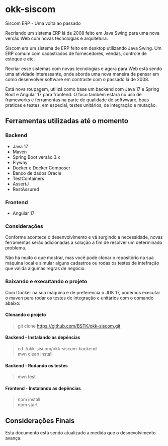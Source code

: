 # okk-siscom
Siscom ERP - Uma volta ao passado

Recriando um sistema ERP lá de 2008 feito em Java Swing para uma nova versão Web com novas tecnologias e arquitetura.

Siscom era um sistema de ERP feito em desktop utilizando Java Swing. Um ERP comum com cadastrados de fornecedores, vendas, controle de estoque e etc.

Recriar esse sistemas com novas tecnologias e agora para Web está sendo uma atividade interessante, onde aborda uma nova maneira de pensar em como desenvolver software em contraste com o passado lá de 2008.

Está nova roupagem, utilizá como base um backend com Java 17 e Spring Boot e Angular 17 para frontend.
O foco também estará no uso de frameworks e ferramentas na parte de qualidade de softwware, boas praticas e testes, em especial, testes unitários, de integração e mutação.

## Ferramentas utilizadas até o momento

### Backend
- Java 17
- Maven
- Spring Boot versão 3.x
- Flyway
- Docker e Docker Composer
- Banco de dados Oracle
- TestContainers
- AssertJ
- RestAssured

### Frontend
- Angular 17

### Considerações
Conforme acontece o desenvolvimento e vá surgindo a necessidade, novas ferramentas serão adicionadas a solução a fim de resolver um determinado problema.

Não há muito o que mostrar, mas você pode clonar o repositório na sua máquina local e simular alguns cadastros ou rodas os testes de intefração que valida algumas regras de negócio.

### Baixando e executando o projeto

Com Docker na sua máquina e de preferencia o JDK 17, podemos executar o maven para rodar os testes de integração e unitários com o comando abaixo:

#### Clonando o projeto
> git clone https://github.com/BSTK/okk-siscom.git

#### Backend - Instalando as depências
> cd ./okk-siscom/okk-siscom-backend \
> mvn clean install

#### Backend - Rodando os testes
> mvn test

#### Frontend - Instalando as depências
> npm install \
> npm start


## Considerações Finais

Esta documento está sendo atualizado a medida que o desnevolvimento avança.
